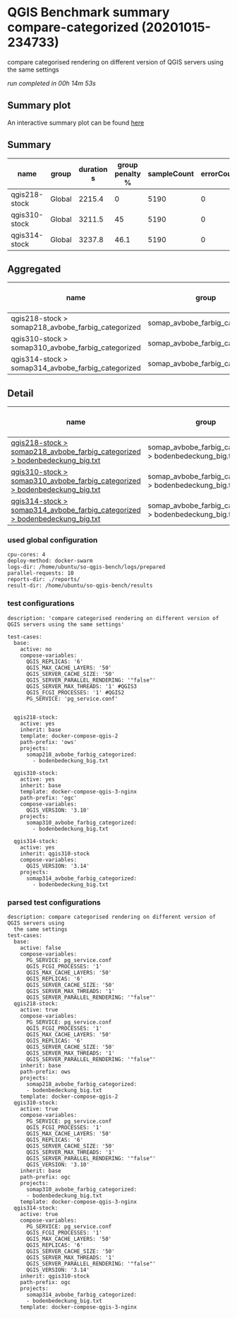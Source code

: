 # QGIS Benchmark summary compare-categorized (20201015-234733)


compare categorised rendering on different version of QGIS servers using the same settings

_run completed in 00h 14m 53s_
## Summary plot
An interactive summary plot can be found [here](report_compare-categorized_20201015-234733_plot.html)

## Summary
| name          | group   |   duration s |   group penalty % |   sampleCount |   errorCount |   memMaxMB |   memAvgMB |   memMinMB |   cpuMax% |   cpuAvg% |   cpuMin% |   errorPct |
|---------------|---------|--------------|-------------------|---------------|--------------|------------|------------|------------|-----------|-----------|-----------|------------|
| qgis218-stock | Global  |       2215.4 |               0   |          5190 |            0 |     7599.5 |     6481.1 |     2728.8 |      99.4 |      95.2 |      13   |          0 |
| qgis310-stock | Global  |       3211.5 |              45   |          5190 |            0 |     6839.6 |     5852   |     2755.2 |      92.2 |      74.1 |      14.2 |          0 |
| qgis314-stock | Global  |       3237.8 |              46.1 |          5190 |            0 |     6845.5 |     5845.3 |     2834.1 |      91.1 |      74.1 |      15.1 |          0 |

## Aggregated
| name                                               | group                           |   duration s |   group penalty % |   sampleCount |   errorCount |   memMaxMB |   memAvgMB |   memMinMB |   cpuMax% |   cpuAvg% |   cpuMin% |   errorPct |
|----------------------------------------------------|---------------------------------|--------------|-------------------|---------------|--------------|------------|------------|------------|-----------|-----------|-----------|------------|
| qgis218-stock > somap218_avbobe_farbig_categorized | somap_avbobe_farbig_categorized |       2215.4 |               0   |          5190 |            0 |     7599.5 |     6481.1 |     2728.8 |      99.4 |      95.2 |      13   |          0 |
| qgis310-stock > somap310_avbobe_farbig_categorized | somap_avbobe_farbig_categorized |       3211.5 |              45   |          5190 |            0 |     6839.6 |     5852   |     2755.2 |      92.2 |      74.1 |      14.2 |          0 |
| qgis314-stock > somap314_avbobe_farbig_categorized | somap_avbobe_farbig_categorized |       3237.8 |              46.1 |          5190 |            0 |     6845.5 |     5845.3 |     2834.1 |      91.1 |      74.1 |      15.1 |          0 |

## Detail
| name                                                                                                                                                                                                                               | group                                                    |   duration s |   group penalty % |   sampleCount |   errorCount |   errorPct |   meanResTime |   medianResTime |   minResTime |   maxResTime |   pct1ResTime |   pct2ResTime |   pct3ResTime |   throughput |   receivedKBytesPerSec |   sentKBytesPerSec |   memMaxMB |   memAvgMB |   memMinMB |   cpuMax% |   cpuAvg% |   cpuMin% |
|------------------------------------------------------------------------------------------------------------------------------------------------------------------------------------------------------------------------------------|----------------------------------------------------------|--------------|-------------------|---------------|--------------|------------|---------------|-----------------|--------------|--------------|---------------|---------------|---------------|--------------|------------------------|--------------------|------------|------------|------------|-----------|-----------|-----------|
| [qgis218-stock > somap218_avbobe_farbig_categorized > bodenbedeckung_big.txt](../results/details/compare-categorized/20201015-234733/qgis218-stock/somap218_avbobe_farbig_categorized/bodenbedeckung_big.txt/dashboard/index.html) | somap_avbobe_farbig_categorized > bodenbedeckung_big.txt |       2215.4 |               0   |          5190 |            0 |          0 |       426.863 |           230.5 |           16 |        13171 |         669.9 |        985.45 |       4678.18 |      22.9665 |                5953.77 |           10.3563  |     7599.5 |     6481.1 |     2728.8 |      99.4 |      95.2 |      13   |
| [qgis310-stock > somap310_avbobe_farbig_categorized > bodenbedeckung_big.txt](../results/details/compare-categorized/20201015-234733/qgis310-stock/somap310_avbobe_farbig_categorized/bodenbedeckung_big.txt/dashboard/index.html) | somap_avbobe_farbig_categorized > bodenbedeckung_big.txt |       3211.5 |              45   |          5190 |            0 |          0 |       618.789 |           341   |           19 |        20942 |        1060.9 |       1723.1  |       7960    |      16.043  |                4282.13 |            7.23427 |     6839.6 |     5852   |     2755.2 |      92.2 |      74.1 |      14.2 |
| [qgis314-stock > somap314_avbobe_farbig_categorized > bodenbedeckung_big.txt](../results/details/compare-categorized/20201015-234733/qgis314-stock/somap314_avbobe_farbig_categorized/bodenbedeckung_big.txt/dashboard/index.html) | somap_avbobe_farbig_categorized > bodenbedeckung_big.txt |       3237.8 |              46.1 |          5190 |            0 |          0 |       623.848 |           344.5 |           18 |        20663 |        1078.6 |       1725.75 |       8051.62 |      15.9379 |                4254    |            7.18691 |     6845.5 |     5845.3 |     2834.1 |      91.1 |      74.1 |      15.1 |

### used global configuration

```
cpu-cores: 4
deploy-method: docker-swarm
logs-dir: /home/ubuntu/so-qgis-bench/logs/prepared
parallel-requests: 10
reports-dir: ./reports/
result-dir: /home/ubuntu/so-qgis-bench/results

```
### test configurations

```
description: 'compare categorised rendering on different version of QGIS servers using the same settings'

test-cases:
  base:
    active: no
    compose-variables:
      QGIS_REPLICAS: '6'
      QGIS_MAX_CACHE_LAYERS: '50'
      QGIS_SERVER_CACHE_SIZE: '50'
      QGIS_SERVER_PARALLEL_RENDERING: '"false"'
      QGIS_SERVER_MAX_THREADS: '1' #QGIS3
      QGIS_FCGI_PROCESSES: '1' #QGIS2
      PG_SERVICE: 'pg_service.conf'


  qgis218-stock:
    active: yes
    inherit: base
    template: docker-compose-qgis-2
    path-prefix: 'ows'
    projects:
      somap218_avbobe_farbig_categorized:
        - bodenbedeckung_big.txt

  qgis310-stock:
    active: yes
    inherit: base
    template: docker-compose-qgis-3-nginx
    path-prefix: 'ogc'
    compose-variables:
      QGIS_VERSION: '3.10'
    projects:
      somap310_avbobe_farbig_categorized:
        - bodenbedeckung_big.txt

  qgis314-stock:
    active: yes
    inherit: qgis310-stock
    compose-variables:
      QGIS_VERSION: '3.14'
    projects:
      somap314_avbobe_farbig_categorized:
        - bodenbedeckung_big.txt

```
### parsed test configurations

```
description: compare categorised rendering on different version of QGIS servers using
  the same settings
test-cases:
  base:
    active: false
    compose-variables:
      PG_SERVICE: pg_service.conf
      QGIS_FCGI_PROCESSES: '1'
      QGIS_MAX_CACHE_LAYERS: '50'
      QGIS_REPLICAS: '6'
      QGIS_SERVER_CACHE_SIZE: '50'
      QGIS_SERVER_MAX_THREADS: '1'
      QGIS_SERVER_PARALLEL_RENDERING: '"false"'
  qgis218-stock:
    active: true
    compose-variables:
      PG_SERVICE: pg_service.conf
      QGIS_FCGI_PROCESSES: '1'
      QGIS_MAX_CACHE_LAYERS: '50'
      QGIS_REPLICAS: '6'
      QGIS_SERVER_CACHE_SIZE: '50'
      QGIS_SERVER_MAX_THREADS: '1'
      QGIS_SERVER_PARALLEL_RENDERING: '"false"'
    inherit: base
    path-prefix: ows
    projects:
      somap218_avbobe_farbig_categorized:
      - bodenbedeckung_big.txt
    template: docker-compose-qgis-2
  qgis310-stock:
    active: true
    compose-variables:
      PG_SERVICE: pg_service.conf
      QGIS_FCGI_PROCESSES: '1'
      QGIS_MAX_CACHE_LAYERS: '50'
      QGIS_REPLICAS: '6'
      QGIS_SERVER_CACHE_SIZE: '50'
      QGIS_SERVER_MAX_THREADS: '1'
      QGIS_SERVER_PARALLEL_RENDERING: '"false"'
      QGIS_VERSION: '3.10'
    inherit: base
    path-prefix: ogc
    projects:
      somap310_avbobe_farbig_categorized:
      - bodenbedeckung_big.txt
    template: docker-compose-qgis-3-nginx
  qgis314-stock:
    active: true
    compose-variables:
      PG_SERVICE: pg_service.conf
      QGIS_FCGI_PROCESSES: '1'
      QGIS_MAX_CACHE_LAYERS: '50'
      QGIS_REPLICAS: '6'
      QGIS_SERVER_CACHE_SIZE: '50'
      QGIS_SERVER_MAX_THREADS: '1'
      QGIS_SERVER_PARALLEL_RENDERING: '"false"'
      QGIS_VERSION: '3.14'
    inherit: qgis310-stock
    path-prefix: ogc
    projects:
      somap314_avbobe_farbig_categorized:
      - bodenbedeckung_big.txt
    template: docker-compose-qgis-3-nginx

```